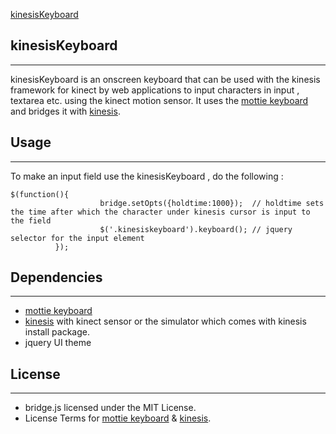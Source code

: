 
[kinesisKeyboard](http://github.com/karyboy/kinesisKeyboard)

## kinesisKeyboard
_____


kinesisKeyboard is an onscreen keyboard that can be used with the kinesis framework for kinect by web applications to input characters in input , textarea etc. using the kinect motion sensor. It uses the [mottie keyboard](https://github.com/Mottie/Keyboard) and bridges it with [kinesis](http://kinesis.io).

## Usage
____


To make an input field use the kinesisKeyboard , do the following :

	$(function(){
                        bridge.setOpts({holdtime:1000});  // holdtime sets the time after which the character under kinesis cursor is input to the field
                        $('.kinesiskeyboard').keyboard(); // jquery selector for the input element 
              });

## Dependencies
_______


* [mottie keyboard](https://github.com/Mottie/Keyboard)
* [kinesis](http://kinesis.io) with kinect sensor or the simulator which comes with kinesis install package.
* jquery UI theme

## License
_______


* bridge.js licensed under the MIT License.
* License Terms for [mottie keyboard](https://github.com/Mottie/Keyboard) & [kinesis](http://kinesis.io).